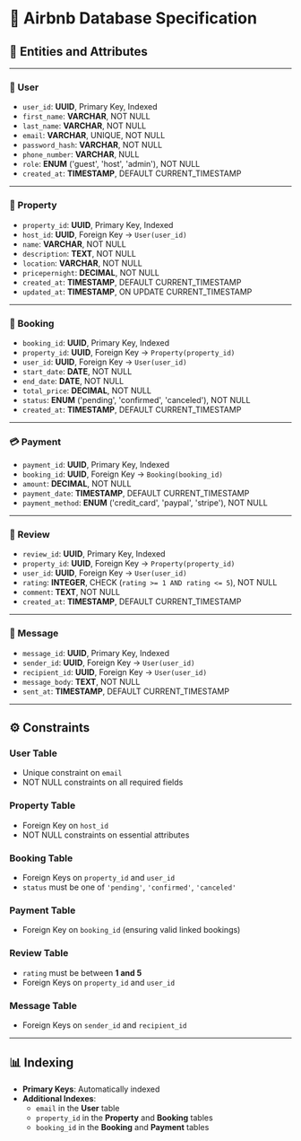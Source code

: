 # 📘 Airbnb Database Specification

## 🧱 Entities and Attributes

---

### 👤 User

- `user_id`: **UUID**, Primary Key, Indexed  
- `first_name`: **VARCHAR**, NOT NULL  
- `last_name`: **VARCHAR**, NOT NULL  
- `email`: **VARCHAR**, UNIQUE, NOT NULL  
- `password_hash`: **VARCHAR**, NOT NULL  
- `phone_number`: **VARCHAR**, NULL  
- `role`: **ENUM** ('guest', 'host', 'admin'), NOT NULL  
- `created_at`: **TIMESTAMP**, DEFAULT CURRENT_TIMESTAMP  

---

### 🏡 Property

- `property_id`: **UUID**, Primary Key, Indexed  
- `host_id`: **UUID**, Foreign Key → `User(user_id)`  
- `name`: **VARCHAR**, NOT NULL  
- `description`: **TEXT**, NOT NULL  
- `location`: **VARCHAR**, NOT NULL  
- `pricepernight`: **DECIMAL**, NOT NULL  
- `created_at`: **TIMESTAMP**, DEFAULT CURRENT_TIMESTAMP  
- `updated_at`: **TIMESTAMP**, ON UPDATE CURRENT_TIMESTAMP  

---

### 📆 Booking

- `booking_id`: **UUID**, Primary Key, Indexed  
- `property_id`: **UUID**, Foreign Key → `Property(property_id)`  
- `user_id`: **UUID**, Foreign Key → `User(user_id)`  
- `start_date`: **DATE**, NOT NULL  
- `end_date`: **DATE**, NOT NULL  
- `total_price`: **DECIMAL**, NOT NULL  
- `status`: **ENUM** ('pending', 'confirmed', 'canceled'), NOT NULL  
- `created_at`: **TIMESTAMP**, DEFAULT CURRENT_TIMESTAMP  

---

### 💳 Payment

- `payment_id`: **UUID**, Primary Key, Indexed  
- `booking_id`: **UUID**, Foreign Key → `Booking(booking_id)`  
- `amount`: **DECIMAL**, NOT NULL  
- `payment_date`: **TIMESTAMP**, DEFAULT CURRENT_TIMESTAMP  
- `payment_method`: **ENUM** ('credit_card', 'paypal', 'stripe'), NOT NULL  

---

### 🌟 Review

- `review_id`: **UUID**, Primary Key, Indexed  
- `property_id`: **UUID**, Foreign Key → `Property(property_id)`  
- `user_id`: **UUID**, Foreign Key → `User(user_id)`  
- `rating`: **INTEGER**, CHECK (`rating >= 1 AND rating <= 5`), NOT NULL  
- `comment`: **TEXT**, NOT NULL  
- `created_at`: **TIMESTAMP**, DEFAULT CURRENT_TIMESTAMP  

---

### 💬 Message

- `message_id`: **UUID**, Primary Key, Indexed  
- `sender_id`: **UUID**, Foreign Key → `User(user_id)`  
- `recipient_id`: **UUID**, Foreign Key → `User(user_id)`  
- `message_body`: **TEXT**, NOT NULL  
- `sent_at`: **TIMESTAMP**, DEFAULT CURRENT_TIMESTAMP  

---

## ⚙️ Constraints

### User Table  
- Unique constraint on `email`  
- NOT NULL constraints on all required fields  

### Property Table  
- Foreign Key on `host_id`  
- NOT NULL constraints on essential attributes  

### Booking Table  
- Foreign Keys on `property_id` and `user_id`  
- `status` must be one of `'pending'`, `'confirmed'`, `'canceled'`  

### Payment Table  
- Foreign Key on `booking_id` (ensuring valid linked bookings)  

### Review Table  
- `rating` must be between **1 and 5**  
- Foreign Keys on `property_id` and `user_id`  

### Message Table  
- Foreign Keys on `sender_id` and `recipient_id`  

---

## 📊 Indexing

- **Primary Keys**: Automatically indexed  
- **Additional Indexes**:
  - `email` in the **User** table  
  - `property_id` in the **Property** and **Booking** tables  
  - `booking_id` in the **Booking** and **Payment** tables  

